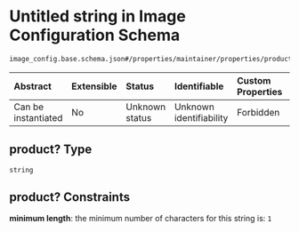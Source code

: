 # Untitled string in Image Configuration Schema

```txt
image_config.base.schema.json#/properties/maintainer/properties/product?
```



| Abstract            | Extensible | Status         | Identifiable            | Custom Properties | Additional Properties | Access Restrictions | Defined In                                                                                      |
| :------------------ | :--------- | :------------- | :---------------------- | :---------------- | :-------------------- | :------------------ | :---------------------------------------------------------------------------------------------- |
| Can be instantiated | No         | Unknown status | Unknown identifiability | Forbidden         | Allowed               | none                | [image\_config.base.schema.json\*](../out/image_config.base.schema.json "open original schema") |

## product? Type

`string`

## product? Constraints

**minimum length**: the minimum number of characters for this string is: `1`
